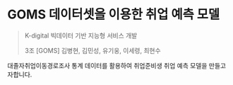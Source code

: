 # GOMS 데이터셋을 이용한 취업 예측 모델

> K-digital 빅데이터 기반 지능형 서비스 개발
>
> 3조 [GOMS] 김병현, 김민성, 유기웅, 이세령, 최현수

대졸자취업이동경로조사 통계 데이터를 활용하여 취업준비생 취업 예측 모델을 만들고자합니다.

